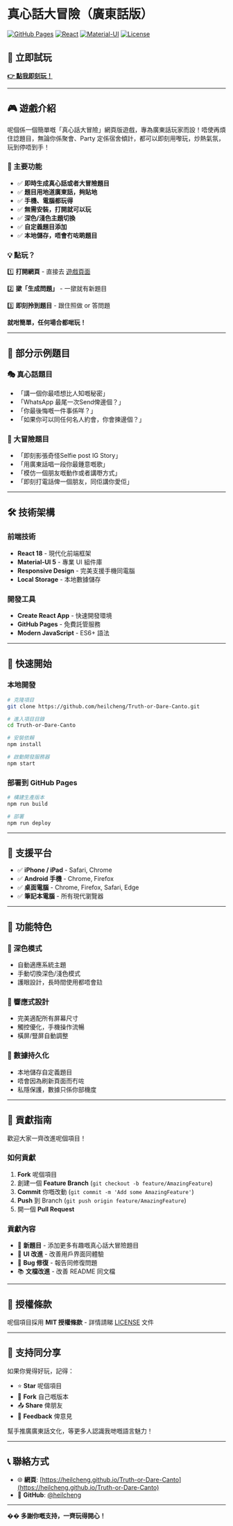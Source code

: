 # 真心話大冒險（廣東話版）

[![GitHub Pages](https://img.shields.io/badge/GitHub%20Pages-Live%20Demo-blue?style=for-the-badge&logo=github)](https://heilcheng.github.io/Truth-or-Dare-Canto)
[![React](https://img.shields.io/badge/React-18.0+-61DAFB?style=for-the-badge&logo=react)](https://reactjs.org/)
[![Material-UI](https://img.shields.io/badge/Material--UI-5.0+-007FFF?style=for-the-badge&logo=mui)](https://mui.com/)
[![License](https://img.shields.io/badge/License-MIT-green?style=for-the-badge)](LICENSE)

## 🚩 立即試玩

**[👉 點我即刻玩！](https://heilcheng.github.io/Truth-or-Dare-Canto)**

---

## 🎮 遊戲介紹

呢個係一個簡單嘅「真心話大冒險」網頁版遊戲，專為廣東話玩家而設！唔使再煩住諗題目，無論你係聚會、Party 定係宿舍傾計，都可以即刻用嚟玩，炒熱氣氛，玩到停唔到手！

### 🌟 主要功能

- ✅ **即時生成真心話或者大冒險題目**
- ✅ **題目用地道廣東話，夠貼地**
- ✅ **手機、電腦都玩得**
- ✅ **無需安裝，打開就可以玩**
- ✅ **深色/淺色主題切換**
- ✅ **自定義題目添加**
- ✅ **本地儲存，唔會冇咗啲題目**

### 💡 點玩？

1️⃣ **打開網頁** - 直接去 [遊戲頁面](https://heilcheng.github.io/Truth-or-Dare-Canto)

2️⃣ **撳「生成問題」** - 一撳就有新題目

3️⃣ **即刻拎到題目** - 跟住照做 or 答問題

**就咁簡單，任何場合都啱玩！**

---

## 💬 部分示例題目

### 🎭 真心話題目
- 「講一個你最唔想比人知嘅秘密」
- 「WhatsApp 最尾一次Send俾邊個？」
- 「你最後悔嘅一件事係咩？」
- 「如果你可以同任何名人約會，你會揀邊個？」

### 🎪 大冒險題目
- 「即刻影張奇怪Selfie post IG Story」
- 「用廣東話唱一段你最鍾意嘅歌」
- 「模仿一個朋友嘅動作或者講嘢方式」
- 「即刻打電話俾一個朋友，同佢講你愛佢」

---

## 🛠️ 技術架構

### 前端技術
- **React 18** - 現代化前端框架
- **Material-UI 5** - 專業 UI 組件庫
- **Responsive Design** - 完美支援手機同電腦
- **Local Storage** - 本地數據儲存

### 開發工具
- **Create React App** - 快速開發環境
- **GitHub Pages** - 免費託管服務
- **Modern JavaScript** - ES6+ 語法

---

## 🚀 快速開始

### 本地開發

```bash
# 克隆項目
git clone https://github.com/heilcheng/Truth-or-Dare-Canto.git

# 進入項目目錄
cd Truth-or-Dare-Canto

# 安裝依賴
npm install

# 啟動開發服務器
npm start
```

### 部署到 GitHub Pages

```bash
# 構建生產版本
npm run build

# 部署
npm run deploy
```

---

## 📱 支援平台

- ✅ **iPhone / iPad** - Safari, Chrome
- ✅ **Android 手機** - Chrome, Firefox
- ✅ **桌面電腦** - Chrome, Firefox, Safari, Edge
- ✅ **筆記本電腦** - 所有現代瀏覽器

---

## 🎨 功能特色

### 🌙 深色模式
- 自動適應系統主題
- 手動切換深色/淺色模式
- 護眼設計，長時間使用都唔會攰

### 📱 響應式設計
- 完美適配所有屏幕尺寸
- 觸控優化，手機操作流暢
- 橫屏/豎屏自動調整

### 💾 數據持久化
- 本地儲存自定義題目
- 唔會因為刷新頁面而冇咗
- 私隱保護，數據只係你部機度

---

## 🤝 貢獻指南

歡迎大家一齊改進呢個項目！

### 如何貢獻

1. **Fork** 呢個項目
2. 創建一個 **Feature Branch** (`git checkout -b feature/AmazingFeature`)
3. **Commit** 你嘅改動 (`git commit -m 'Add some AmazingFeature'`)
4. **Push** 到 Branch (`git push origin feature/AmazingFeature`)
5. 開一個 **Pull Request**

### 貢獻內容

- 🎯 **新題目** - 添加更多有趣嘅真心話大冒險題目
- 🎨 **UI 改進** - 改善用戶界面同體驗
- 🐛 **Bug 修復** - 報告同修復問題
- 📚 **文檔改進** - 改善 README 同文檔

---

## 📄 授權條款

呢個項目採用 **MIT 授權條款** - 詳情請睇 [LICENSE](LICENSE) 文件

---

## 💖 支持同分享

如果你覺得好玩，記得：

- ⭐ **Star** 呢個項目
- 🔄 **Fork** 自己嘅版本
- 📤 **Share** 俾朋友
- 💬 **Feedback** 俾意見

幫手推廣廣東話文化，等更多人認識我哋嘅語言魅力！

---

## 📞 聯絡方式

- 🌐 **網頁**: [https://heilcheng.github.io/Truth-or-Dare-Canto](https://heilcheng.github.io/Truth-or-Dare-Canto)
- 📧 **GitHub**: [@heilcheng](https://github.com/heilcheng)

---

**�� 多謝你嘅支持，一齊玩得開心！**
